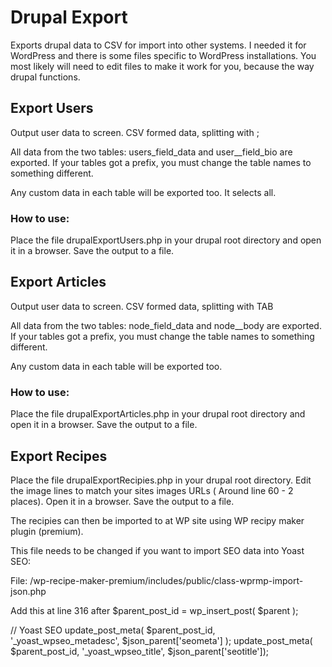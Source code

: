 # Drupal Export
Exports drupal data to CSV for import into other systems. I needed it for WordPress and there is some files specific to WordPress installations. 
You most likely will need to edit files to make it work for you, because the way drupal functions.


## Export Users
Output user data to screen. CSV formed data, splitting with ;

All data from the two tables: users_field_data and user__field_bio are exported.
If your tables got a prefix, you must change the table names to something different.

Any custom data in each table will be exported too. It selects all.

### How to use:
Place the file drupalExportUsers.php in your drupal root directory and open it in a browser. Save the output to a file.

## Export Articles
Output user data to screen. CSV formed data, splitting with TAB

All data from the two tables: node_field_data and node__body are exported.
If your tables got a prefix, you must change the table names to something different.

Any custom data in each table will be exported too. 

### How to use:
Place the file drupalExportArticles.php in your drupal root directory and open it in a browser. Save the output to a file.

## Export Recipes
Place the file drupalExportRecipies.php in your drupal root directory.
Edit the image lines to match your sites images URLs ( Around line 60 - 2 places).
Open it in a browser. Save the output to a file.

The recipies can then be imported to at WP site using WP recipy maker plugin (premium).

This file needs to be changed if you want to import SEO data into Yoast SEO:

File: /wp-recipe-maker-premium/includes/public/class-wprmp-import-json.php

Add this at line 316 after $parent_post_id = wp_insert_post( $parent );

// Yoast SEO
update_post_meta( $parent_post_id, '_yoast_wpseo_metadesc', $json_parent['seometa'] );
update_post_meta( $parent_post_id, '_yoast_wpseo_title', $json_parent['seotitle']);





